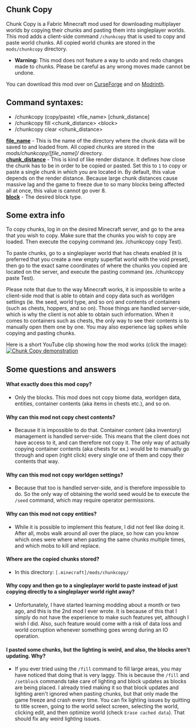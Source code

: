 ## Chunk Copy
Chunk Copy is a Fabric Minecraft mod used for downloading multiplayer worlds by copying their chunks and pasting them into singleplayer worlds. This mod adds a client-side command `/chunkcopy` that is used to copy and paste world chunks. All copied world chunks are stored in the `mods/chunkcopy` directory.  
  
- **Warning:** This mod does not feature a way to undo and redo changes made to chunks. Please be careful as any wrong moves made cannot be undone.

You can download this mod over on [CurseForge](https://www.curseforge.com/minecraft/mc-mods/chunk-copy-fabric) and on [Modrinth](https://modrinth.com/mod/chunk-copy-fabric).

## Command syntaxes:
- /chunkcopy (copy/paste) &lt;file_name&gt; [chunk_distance]
- /chunkcopy fill &lt;chunk_distance&gt; &lt;block&gt;
- /chunkcopy clear &lt;chunk_distance&gt;
  
<ins><b>file_name</b></ins> - This is the name of the directory where the chunk data will be saved to and loaded from. All copied chunks are stored in the <i>mods/chunkcopy/[file_name]/</i> directory.<br/>
<ins><b>chunk_distance</b></ins> - This is kind of like render distance. It defines how close the chunk has to be in order to be copied or pasted. Set this to `1` to copy or paste a single chunk in which you are located in. By default, this value depends on the render distance. Because large chunk distances cause massive lag and the game to freeze due to so many blocks being affected all at once, this value is cannot go over 8.<br/>
<ins><b>block</b></ins> - The desired block type.<br/>

## Some extra info
To copy chunks, log in on the desired Minecraft server, and go to the area that you wish to copy. Make sure that the chunks you wish to copy are loaded. Then execute the copying command (ex. /chunkcopy copy Test).  
  
To paste chunks, go to a singleplayer world that has cheats enabled (it is preferred that you create a new empty superflat world with the void preset), then go to the exact same coordinates of where the chunks you copied are located on the server, and execute the pasting command (ex. /chunkcopy paste Test).  
  
Please note that due to the way Minecraft works, it is impossible to write a client-side mod that is able to obtain and copy data such as worldgen settings (ie. the seed, world type, and so on) and contents of containers (such as chests, hoppers, and so on). Those things are handled server-side, which is why the client is not able to obtain such information. When it comes to containers such as chests, the only way to see their contents is to manually open them one by one. You may also experience lag spikes while copying and pasting chunks.  
  
Here is a short YouTube clip showing how the mod works (click the image):<br/>
[![Chunk Copy demonstration](https://img.youtube.com/vi/mg6rYM5OuMg/0.jpg)](https://www.youtube.com/watch?v=mg6rYM5OuMg)

## Some questions and answers

#### What exactly does this mod copy?
* Only the blocks. This mod does not copy biome data, worldgen data, entities, container contents (aka items in chests etc.), and so on.

#### Why can this mod not copy chest contents?
* Because it is impossible to do that. Container content (aka inventory) management is handled server-side. This means that the client does not have access to it, and can therefore not copy it. The only way of actually copying container contents (aka chests for ex.) would be to manually go through and open (right click) every single one of them and copy their contents that way.

#### Why can this mod not copy worldgen settings?
* Because that too is handled server-side, and is therefore impossible to do. So the only way of obtaining the world seed would be to execute the `/seed` command, which may require operator permissions.

#### Why can this mod not copy entities?
* While it is possible to implement this feature, I did not feel like doing it. After all, mobs walk around all over the place, so how can you know which ones were where when pasting the same chunks multiple times, and which mobs to kill and replace.

#### Where are the copied chunks stored?
* In this directory: `[.minecraft]/mods/chunkcopy/`

#### Why copy and then go to a singleplayer world to paste instead of just copying directly to a singleplayer world right away?
* Unfortunately, I have started learning modding about a month or two ago, and this is the 2nd mod I ever wrote. It is because of this that I simply do not have the experience to make such features yet, although I wish I did. Also, such feature would come with a risk of data loss and world corruption whenever something goes wrong during an IO operation.

#### I pasted some chunks, but the lighting is weird, and also, the blocks aren't updating. Why?
* If you ever tried using the `/fill` command to fill large areas, you may have noticed that doing that is very laggy. This is because the `/fill` and `/setblock` commands take care of lighting and block updates as blocks are being placed. I already tried making it so that block updates and lighting aren't ignored when pasting chunks, but that only made the game freeze and crash every time. You can fix lighting issues by quitting to title screen, going to the world select screen, selecting the world, clicking edit, and then optimize world (check `Erase cached data`). That should fix any weird lighting issues.

